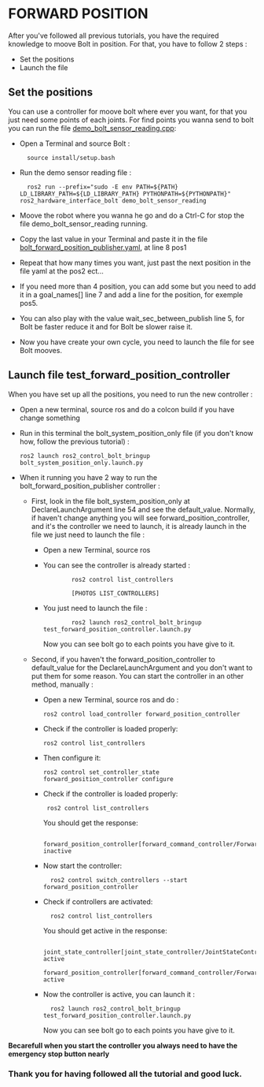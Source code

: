 # FORWARD POSITION

After you've followed all previous tutorials, you have the required knowledge to moove Bolt in position. For that, you have to follow 2 steps :

- Set the positions 
- Launch the file 


## Set the positions

You can use a controller for moove bolt where ever you want, for that you just need some points of each joints. For find points you wanna send to bolt you can run the file [demo_bolt_sensor_reading.cpp](https://github.com/Benjamin-Amsellem/ros2_control_bolt/blob/master/ros2_hardware_interface_bolt/test/demo_bolt_sensor_reading.cpp):

- Open a Terminal and source Bolt :

        source install/setup.bash
        
- Run the demo sensor reading file :

        ros2 run --prefix="sudo -E env PATH=${PATH} LD_LIBRARY_PATH=${LD_LIBRARY_PATH} PYTHONPATH=${PYTHONPATH}" ros2_hardware_interface_bolt demo_bolt_sensor_reading
      
- Moove the robot where you wanna he go and do a Ctrl-C for stop the file demo_bolt_sensor_reading running.

- Copy the last value in your Terminal and paste it in the file [bolt_forward_position_publisher.yaml](https://github.com/Benjamin-Amsellem/ros2_control_bolt/blob/master/ros2_control_bolt_bringup/config/bolt_forward_position_publisher.yaml), at line 8 pos1

- Repeat that how many times you want, just past the next position in the file yaml at the pos2 ect...

- If you need more than 4 position, you can add some but you need to add it in a goal_names[] line 7 and add a line for the position, for exemple pos5.

- You can also play with the value wait_sec_between_publish line 5, for Bolt be faster reduce it and for Bolt be slower raise it.

- Now you have create your own cycle, you need to launch the file for see Bolt mooves.  


## Launch file test_forward_position_controller

When you have set up all the positions, you need to run the new controller :

- Open a new terminal, source ros and do a colcon build if you have change something

- Run in this terminal the bolt_system_position_only file (if you don't know how, follow the previous tutorial) :

      ros2 launch ros2_control_bolt_bringup bolt_system_position_only.launch.py
      
- When it running you have 2 way to run the bolt_forward_position_publisher controller :

    - First, look in the file bolt_system_position_only at DeclareLaunchArgument line 54 and see the default_value. Normally, if haven't change anything you will see forward_position_controller, and it's the controller we need to launch, it is already launch in the file we just need to launch the file :
        
        - Open a new Terminal, source ros

        - You can see the controller is already started :

                      ros2 control list_controllers

                      [PHOTOS LIST_CONTROLLERS]

        - You just need to launch the file :

                      ros2 launch ros2_control_bolt_bringup test_forward_position_controller.launch.py

          Now you can see bolt go to each points you have give to it.
            
   
    - Second, if you haven't the forward_position_controller to default_value for the DeclareLaunchArgument and you don't want to put them for some reason. You can start the controller in an other method, manually :
    
      - Open a new Terminal, source ros and do :
        
            ros2 control load_controller forward_position_controller
        
      - Check if the controller is loaded properly:

            ros2 control list_controllers
            
      - Then configure it:

            ros2 control set_controller_state forward_position_controller configure

      -  Check if the controller is loaded properly:

              ros2 control list_controllers

          You should get the response:

              forward_position_controller[forward_command_controller/ForwardCommandController] inactive
                
      - Now start the controller:

              ros2 control switch_controllers --start forward_position_controller

      - Check if controllers are activated:

              ros2 control list_controllers
                
         You should get active in the response:

              joint_state_controller[joint_state_controller/JointStateController] active
              forward_position_controller[forward_command_controller/ForwardCommandController] active
                
      - Now the controller is active, you can launch it :

              ros2 launch ros2_control_bolt_bringup test_forward_position_controller.launch.py
              
        Now you can see bolt go to each points you have give to it.
        
    
**Becarefull when you start the controller you always need to have the emergency stop button nearly**

### Thank you for having followed all  the tutorial and good luck.
